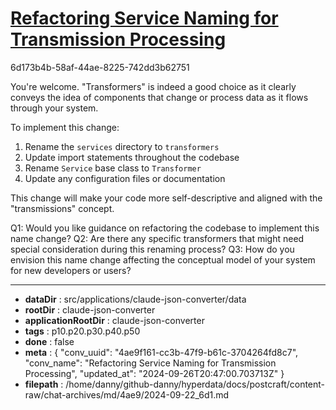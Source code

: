# [Refactoring Service Naming for Transmission Processing](https://claude.ai/chat/4ae9f161-cc3b-47f9-b61c-3704264fd8c7)

6d173b4b-58af-44ae-8225-742dd3b62751

 You're welcome. "Transformers" is indeed a good choice as it clearly conveys the idea of components that change or process data as it flows through your system.

To implement this change:

1. Rename the `services` directory to `transformers`
2. Update import statements throughout the codebase
3. Rename `Service` base class to `Transformer`
4. Update any configuration files or documentation

This change will make your code more self-descriptive and aligned with the "transmissions" concept.

Q1: Would you like guidance on refactoring the codebase to implement this name change?
Q2: Are there any specific transformers that might need special consideration during this renaming process?
Q3: How do you envision this name change affecting the conceptual model of your system for new developers or users?

---

* **dataDir** : src/applications/claude-json-converter/data
* **rootDir** : claude-json-converter
* **applicationRootDir** : claude-json-converter
* **tags** : p10.p20.p30.p40.p50
* **done** : false
* **meta** : {
  "conv_uuid": "4ae9f161-cc3b-47f9-b61c-3704264fd8c7",
  "conv_name": "Refactoring Service Naming for Transmission Processing",
  "updated_at": "2024-09-26T20:47:00.703713Z"
}
* **filepath** : /home/danny/github-danny/hyperdata/docs/postcraft/content-raw/chat-archives/md/4ae9/2024-09-22_6d1.md